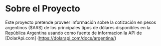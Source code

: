 # Sobre el Proyecto
Este proyecto pretende proveer información sobre la cotización en pesos argentinos ($ARS) de los principales tipos de dólares disponibles en la República Argentina usando como fuente de informacion la API de [DolarApi.com] (https://dolarapi.com/docs/argentina/)
